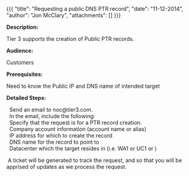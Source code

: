 {{{
  "title": "Requesting a public DNS PTR record",
  "date": "11-12-2014",
  "author": "Jon McClary",
  "attachments": []
}}}

<p><strong>Description:</strong>
</p>
<p>Tier 3 supports the creation of Public&nbsp;PTR records.</p>
<p><strong>Audience:</strong>
</p>
<p>Customers</p>
<p><strong>Prerequisites:</strong>
</p>
<p>Need to know the Public IP and DNS name of intended target</p>
<p><strong>Detailed Steps:</strong>
</p>
<p>&nbsp;&nbsp;Send an email to noc@tier3.com.
  <br />&nbsp; In the email, include the following:
  <br />&nbsp;&nbsp;Specify that the request is for a PTR record creation.
  <br />&nbsp; Company account information (account name or alias)
  <br />&nbsp; IP address for which to create the record
  <br />&nbsp; DNS name for the record to point to
  <br />&nbsp;&nbsp;Datacenter which the target resides in (i.e. WA1 or UC1 or )</p>
<p>&nbsp;A ticket will be generated to track the request, and so that you will be apprised of updates as we process the request.</p>